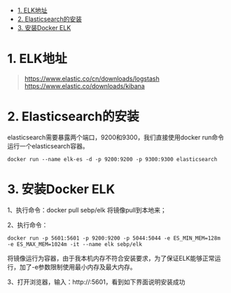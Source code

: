 <!-- TOC -->

- [1. ELK地址](#1-elk地址)
- [2. Elasticsearch的安装](#2-elasticsearch的安装)
- [3. 安装Docker ELK](#3-安装docker-elk)

<!-- /TOC -->

# 1. ELK地址
> https://www.elastic.co/cn/downloads/logstash  
> https://www.elastic.co/downloads/kibana

# 2. Elasticsearch的安装
elasticsearch需要暴露两个端口，9200和9300，我们直接使用docker run命令运行一个elasticsearch容器。
```
docker run --name elk-es -d -p 9200:9200 -p 9300:9300 elasticsearch
```

# 3. 安装Docker ELK

1、执行命令：docker pull sebp/elk 将镜像pull到本地来；

2、执行命令：
```
docker run -p 5601:5601 -p 9200:9200 -p 5044:5044 -e ES_MIN_MEM=128m  -e ES_MAX_MEM=1024m -it --name elk sebp/elk 
```
将镜像运行为容器，由于我本机内存不符合安装要求，为了保证ELK能够正常运行，加了-e参数限制使用最小内存及最大内存。

3、打开浏览器，输入：http://<your-host>:5601，看到如下界面说明安装成功